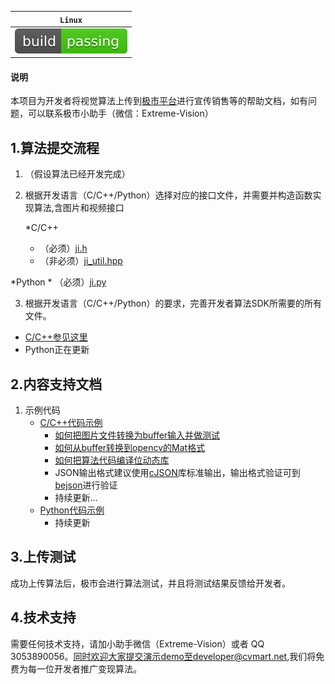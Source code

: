 
| **`Linux`** |
|-------------|
|![Build Status](./img/build_and_pass.svg)|

#### 说明
本项目为开发者将视觉算法上传到[极市平台](http://cvmart.net/)进行宣传销售等的帮助文档，如有问题，可以联系极市小助手（微信：Extreme-Vision）



## 1.算法提交流程

1. （假设算法已经开发完成）


2. 根据开发语言（C/C++/Python）选择对应的接口文件，并需要并构造函数实现算法,含图片和视频接口
   
   *C/C++
    * （必须）[ji.h](./ji.h)
   * （非必须）[ji_util.hpp](./ji_util.hpp)
		
  *Python
    * （必须）[ji.py](./ji.py)


3. 根据开发语言（C/C++/Python）的要求，完善开发者算法SDK所需要的所有文件。

* [C/C++参见这里](./doc/极市平台算法Docker镜像规范(C&C++)_20180205.md)
* Python正在更新

## 2.内容支持文档

1. 示例代码
	* [C/C++代码示例](./sample_c)
		* [如何把图片文件转换为buffer输入并做测试](./sample_c/standard_sample(convert_file_to_buffur)/)
		* [如何从buffer转换到opencv的Mat格式](./sample_c/convert_buffer_to_opencv_mat/)
		* [如何把算法代码编译位动态库](./sample_c/gcc-so.sh)
		* JSON输出格式建议使用[cJSON](https://github.com/DaveGamble/cJSON)库标准输出，输出格式验证可到[bejson](https://www.bejson.com/)进行验证
		* 持续更新...
	* [Python代码示例](./sample_py)
		* 持续更新

## 3.上传测试

成功上传算法后，极市会进行算法测试，并且将测试结果反馈给开发者。

## 4.技术支持

需要任何技术支持，请加小助手微信（Extreme-Vision）或者 QQ 3053890056。同时欢迎大家提交演示demo至developer@cvmart.net,我们将免费为每一位开发者推广变现算法。

